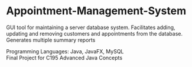 # Appointment-Management-System

GUI tool for maintaining a server database system. Facilitates adding, updating and removing customers and appointments from the database. Generates multiple summary reports

Programming Languages: Java, JavaFX, MySQL<br/>
Final Project for C195 Advanced Java Concepts

